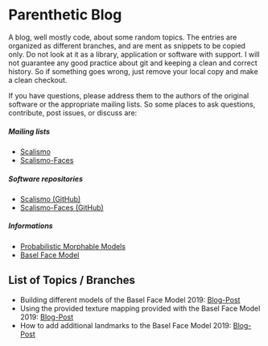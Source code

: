# Parenthetic Blog

A blog, well mostly code, about some random topics.
The entries are organized as different branches, and are ment as snippets to be copied only.
Do not look at it as a library, application or software with support.
I will not guarantee any good practice about git and keeping a clean and correct history.
So if something goes wrong, just remove your local copy and make a clean checkout.

If you have questions, please address them to the authors of the original software or the appropriate mailing lists.
So some places to ask questions, contribute, post issues, or discuss are:

##### Mailing lists
- [Scalismo](https://groups.google.com/forum/#!forum/scalismo)
- [Scalismo-Faces](https://groups.google.com/forum/#!forum/scalismo-faces)

##### Software repositories
- [Scalismo (GitHub)](https://github.com/unibas-gravis/scalismo/)
- [Scalismo-Faces (GitHub)](https://github.com/unibas-gravis/scalismo-faces/)

##### Informations
- [Probabilistic Morphable Models](https://gravis.dmi.unibas.ch/pmm)
- [Basel Face Model](https://gravis.dmi.unibas.ch/PMM/data/overview/)

## List of Topics / Branches

- Building different models of the Basel Face Model 2019: [Blog-Post](https://github.com/Andreas-Forster/parenthetic-blog/tree/model-masker)
- Using the provided texture mapping provided with the Basel Face Model 2019: [Blog-Post](https://github.com/Andreas-Forster/parenthetic-blog/tree/texture-mapping)
- How to add additional landmarks to the Basel Face Model 2019: [Blog-Post](https://github.com/Andreas-Forster/parenthetic-blog/tree/click-model-landmarks)